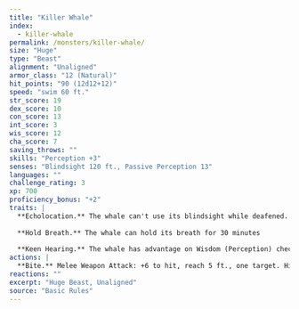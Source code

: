 ```yaml
---
title: "Killer Whale"
index:
  - killer-whale
permalink: /monsters/killer-whale/
size: "Huge"
type: "Beast"
alignment: "Unaligned"
armor_class: "12 (Natural)"
hit_points: "90 (12d12+12)"
speed: "swim 60 ft."
str_score: 19
dex_score: 10
con_score: 13
int_score: 3
wis_score: 12
cha_score: 7
saving_throws: ""
skills: "Perception +3"
senses: "Blindsight 120 ft., Passive Perception 13"
languages: ""
challenge_rating: 3
xp: 700
proficiency_bonus: "+2"
traits: |
  **Echolocation.** The whale can't use its blindsight while deafened.
  
  **Hold Breath.** The whale can hold its breath for 30 minutes
  
  **Keen Hearing.** The whale has advantage on Wisdom (Perception) checks that rely on hearing.
actions: |
  **Bite.** Melee Weapon Attack: +6 to hit, reach 5 ft., one target. Hit: 21 (5d6 + 4) piercing damage.
reactions: ""
excerpt: "Huge Beast, Unaligned"
source: "Basic Rules"
---
```

